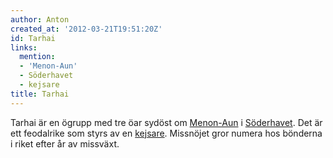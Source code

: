 ```yaml
---
author: Anton
created_at: '2012-03-21T19:51:20Z'
id: Tarhai
links:
  mention:
  - 'Menon-Aun'
  - Söderhavet
  - kejsare
title: Tarhai
---
```


Tarhai är en ögrupp med tre öar sydöst om [Menon-Aun] i [Söderhavet]. Det är ett feodalrike som
styrs av en [kejsare]. Missnöjet gror numera hos bönderna i riket efter år av missväxt.

  [Menon-Aun]: Menon-Aun
  [Söderhavet]: Söderhavet
  [kejsare]: kejsare
